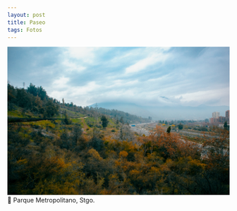 ```yaml
---
layout: post
title: Paseo
tags: Fotos
---
```


![Paseo](/public/images/trip_ago_22_02.jpg)
📍 Parque Metropolitano, Stgo.